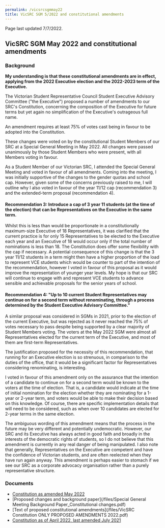 ```yaml
---
permalink: /vicsrcsgmmay22
title: VicSRC SGM 5/2022 and constitutional amendments
---
```


Page last updated 7/7/2022.

## VicSRC SGM May 2022 and constitutional amendments

### Background

**My understanding is that these constitutional amendments are in effect, applying from the 2022 Executive election and the 2022-2023 term of the Executive.**

The Victorian Student Representative Council Student Executive Advisory Committee ("the Executive") proposed a number of amendments to our SRC's Constitution, concerning the composition of the Executive for future terms but yet again no simplification of the Executive's outrageous full name.

An amendment requires at least 75% of votes cast being in favour to be adopted into the Constitution.

These changes were voted on by the constitutional Student Members of our SRC at a Special General Meeting in May 2022. All changes were passed unanimously by those Student Members who were present, with all Members voting in favour.

As a Student Member of our Victorian SRC, I attended the Special General Meeting and voted in favour of all amendments. Coming into the meeting,  I was initially supportive of the changes to the gender quotas and school cap. However, given some of the concerns previously raised to me, I will outline why I also voted in favour of the year 11/12 cap (recommendation 3) and the extended-term proposal (recommendation 4).

#### Recommendation 3: Introduce a cap of 3 year 11 students (at the time of the election) that can be Representatives on the Executive in the same term.

Whilst this is less than would be proportionate in a constitutionally maximum-size Executive of 18 Representatives, it was clarified that the current practice is for only 15 Representatives to be elected to the Executive each year and an Executive of 18 would occur only if the total number of nominations is less than 18. The Constitution does offer some flexibility with the cap if necessary. A potential consequence of this change is that the 3 year 11/12 students in a term might then have a higher proportion of the load to represent VCE students which would be counter to part of the intention of the recommendation, however I voted in favour of this proposal as it would improve the representation of younger year levels. My hope is that our SRC will continue to engage with and represent VCE students to advance sensible and achievable proposals for the senior years of school.

#### Recommendation 4: "Up to 10 current Student Representatives may continue on for a second term without renominating, through a process determined by the Student Executive Advisory Committee."

A similar proposal was considered in SGMs in 2021, prior to the election of the current Executive, but was rejected as it never reached the 75% of votes necessary to pass despite being supported by a clear majority of Student Members voting. The voters at the May 2022 SGM were almost all Representatives elected for the current term of the Executive, and most of them are first-term Representatives.

The justification proposed for the necessity of this recommendation, that running for an Executive election is so strenuous, in comparison to the duties of the office, that it would be a significant factor for Representatives considering renominating, is interesting.

I voted in favour of this amendment only on the assurance that the intention of a candidate to continue on for a second term would be known to the voters at the time of election. That is, a candidate would indicate at the time of initial nomination for the election whether they are nominating for a 1-year or 2-year term, and voters would be able to make their decision based on this knowledge. Of course, there are specific implementation details that will need to be considered, such as when over 10 candidates are elected for 2-year terms in the same election.

The ambiguous wording of this amendment means that the process in the future may be very different and potentially undemocratic. However, our SRC and its Executive has always acted in good faith and broadly in the interests of the democratic rights of students, so I do not believe that this amendment is currently in any real danger of being manipulated. I also note that generally, Representatives on the Executive are competent and have the confidence of Victorian students, and are often reelected when they have run again anyway. This amendment is perhaps easier to stomach if we see our SRC as a corporate advocacy organisation rather than a purely representative structure.

### Documents

- [Constitution as amended May 2022](https://files.vicsrc.org.au/shared/VicSRC%20Constitution%20APPROVED%20AMENDMENTS%202022.pdf)
- [Proposed changes and background paper](/files/Special General Meeting Background Paper_Constitutional changes.pdf)
- [Text of proposed constitutional amendments](/files/VicSRC Constitution ONLY PROPOSED AMENDMENTS 2022.pdf)
- [Constitution as of April 2022, last amended July 2021](https://acncpubfilesprodstorage.blob.core.windows.net/public/e473ac1a-014e-ea11-a813-000d3ad1fbf8-5c61b458-54d3-4b03-871c-3e7e6fed40bc-Governing%20Document-ca3eb614-16dd-eb11-bacb-0022480ffcc6-VicSRC_Constitution_with_APPROVED_AMENDMENTS_2021.pdf)